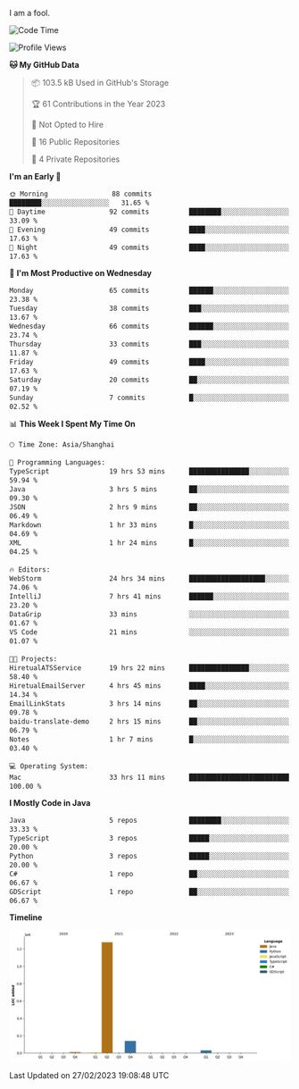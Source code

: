 I am a fool.

<!--START_SECTION:waka-->
![Code Time](http://img.shields.io/badge/Code%20Time-123%20hrs%2041%20mins-blue)

![Profile Views](http://img.shields.io/badge/Profile%20Views-41-blue)

**🐱 My GitHub Data** 

> 📦 103.5 kB Used in GitHub's Storage 
 > 
> 🏆 61 Contributions in the Year 2023
 > 
> 🚫 Not Opted to Hire
 > 
> 📜 16 Public Repositories 
 > 
> 🔑 4 Private Repositories 
 > 
**I'm an Early 🐤** 

```text
🌞 Morning                88 commits          ████████░░░░░░░░░░░░░░░░░   31.65 % 
🌆 Daytime                92 commits          ████████░░░░░░░░░░░░░░░░░   33.09 % 
🌃 Evening                49 commits          ████░░░░░░░░░░░░░░░░░░░░░   17.63 % 
🌙 Night                  49 commits          ████░░░░░░░░░░░░░░░░░░░░░   17.63 % 
```
📅 **I'm Most Productive on Wednesday** 

```text
Monday                   65 commits          ██████░░░░░░░░░░░░░░░░░░░   23.38 % 
Tuesday                  38 commits          ███░░░░░░░░░░░░░░░░░░░░░░   13.67 % 
Wednesday                66 commits          ██████░░░░░░░░░░░░░░░░░░░   23.74 % 
Thursday                 33 commits          ███░░░░░░░░░░░░░░░░░░░░░░   11.87 % 
Friday                   49 commits          ████░░░░░░░░░░░░░░░░░░░░░   17.63 % 
Saturday                 20 commits          ██░░░░░░░░░░░░░░░░░░░░░░░   07.19 % 
Sunday                   7 commits           █░░░░░░░░░░░░░░░░░░░░░░░░   02.52 % 
```


📊 **This Week I Spent My Time On** 

```text
🕑︎ Time Zone: Asia/Shanghai

💬 Programming Languages: 
TypeScript               19 hrs 53 mins      ███████████████░░░░░░░░░░   59.94 % 
Java                     3 hrs 5 mins        ██░░░░░░░░░░░░░░░░░░░░░░░   09.30 % 
JSON                     2 hrs 9 mins        ██░░░░░░░░░░░░░░░░░░░░░░░   06.49 % 
Markdown                 1 hr 33 mins        █░░░░░░░░░░░░░░░░░░░░░░░░   04.69 % 
XML                      1 hr 24 mins        █░░░░░░░░░░░░░░░░░░░░░░░░   04.25 % 

🔥 Editors: 
WebStorm                 24 hrs 34 mins      ███████████████████░░░░░░   74.06 % 
IntelliJ                 7 hrs 41 mins       ██████░░░░░░░░░░░░░░░░░░░   23.20 % 
DataGrip                 33 mins             ░░░░░░░░░░░░░░░░░░░░░░░░░   01.67 % 
VS Code                  21 mins             ░░░░░░░░░░░░░░░░░░░░░░░░░   01.07 % 

🐱‍💻 Projects: 
HiretualATSService       19 hrs 22 mins      ███████████████░░░░░░░░░░   58.40 % 
HiretualEmailServer      4 hrs 45 mins       ████░░░░░░░░░░░░░░░░░░░░░   14.34 % 
EmailLinkStats           3 hrs 14 mins       ██░░░░░░░░░░░░░░░░░░░░░░░   09.78 % 
baidu-translate-demo     2 hrs 15 mins       ██░░░░░░░░░░░░░░░░░░░░░░░   06.79 % 
Notes                    1 hr 7 mins         █░░░░░░░░░░░░░░░░░░░░░░░░   03.40 % 

💻 Operating System: 
Mac                      33 hrs 11 mins      █████████████████████████   100.00 % 
```

**I Mostly Code in Java** 

```text
Java                     5 repos             ████████░░░░░░░░░░░░░░░░░   33.33 % 
TypeScript               3 repos             █████░░░░░░░░░░░░░░░░░░░░   20.00 % 
Python                   3 repos             █████░░░░░░░░░░░░░░░░░░░░   20.00 % 
C#                       1 repo              ██░░░░░░░░░░░░░░░░░░░░░░░   06.67 % 
GDScript                 1 repo              ██░░░░░░░░░░░░░░░░░░░░░░░   06.67 % 
```



**Timeline**

![Lines of Code chart](https://raw.githubusercontent.com/VeejaLiu/VeejaLiu/master/assets/bar_graph.png)


 Last Updated on 27/02/2023 19:08:48 UTC
<!--END_SECTION:waka-->
